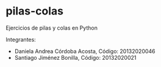 # pilas-colas
Ejercicios de pilas y colas en Python

Integrantes:
- Daniela Andrea Córdoba Acosta, Código: 20132020046 
- Santiago Jiménez Bonilla, Código: 20132020021  
